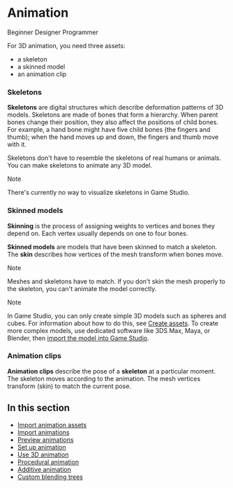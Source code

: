 # Animation

<span class="label label-doc-level">Beginner</span>
<span class="label label-doc-audience">Designer</span>
<span class="label label-doc-audience">Programmer</span>

For 3D animation, you need three assets:

* a skeleton
* a skinned model
* an animation clip

### Skeletons

**Skeletons** are digital structures which describe deformation patterns of 3D models. Skeletons are made of bones that form a hierarchy. When parent bones change their position, they also affect the positions of child bones. For example, a hand bone might have five child bones (the fingers and thumb); when the hand moves up and down, the fingers and thumb move with it.

Skeletons don't have to resemble the skeletons of real humans or animals. You can make skeletons to animate any 3D model.

>[!NOTE]
>There's currently no way to visualize skeletons in Game Studio.

### Skinned models

**Skinning** is the process of assigning weights to vertices and bones they depend on. Each vertex usually depends on one to four bones.

**Skinned models** are models that have been skinned to match a skeleton. The **skin** describes how vertices of the mesh transform when bones move. 

>[!Note]
>Meshes and skeletons have to match. If you don't skin the mesh properly to the skeleton, you can't animate the model correctly.

>[!NOTE]
>In Game Studio, you can only create simple 3D models such as spheres and cubes. For information about how to do this, see [Create assets](../get-started/create-assets.md). To create more complex models, use dedicated software like 3DS Max, Maya, or Blender, then [import the model into Game Studio](import-animations.md).

### Animation clips

**Animation clips** describe the pose of a **skeleton** at a particular moment. The skeleton moves according to the animation. The mesh vertices transform (skin) to match the current pose.

## In this section

* [Import animation assets](import-animation-assets.md)
* [Import animations](import-animations.md)
* [Preview animations](preview-animations.md)
* [Set up animation](set-up-animations.md)
* [Use 3D animation](use-animations.md)
* [Procedural animation](procedural-animation.md)
* [Additive animation](additive-animation.md)
* [Custom blending trees](custom-blending-trees.md)